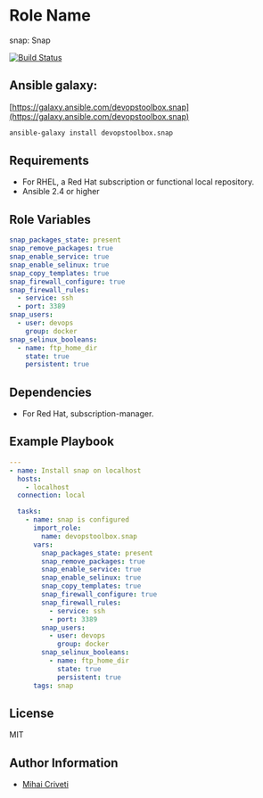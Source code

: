 Role Name
=========

snap: Snap

[![Build Status](https://travis-ci.org/cmihai-ansible/snap.svg?branch=master)](https://travis-ci.org/cmihai-ansible/snap)

Ansible galaxy:
---------------

[https://galaxy.ansible.com/devopstoolbox.snap](https://galaxy.ansible.com/devopstoolbox.snap)

```bash
ansible-galaxy install devopstoolbox.snap
```

Requirements
------------

- For RHEL, a Red Hat subscription or functional local repository.
- Ansible 2.4 or higher

Role Variables
--------------

```yaml
snap_packages_state: present
snap_remove_packages: true
snap_enable_service: true
snap_enable_selinux: true
snap_copy_templates: true
snap_firewall_configure: true
snap_firewall_rules:
  - service: ssh
  - port: 3389
snap_users:
  - user: devops
    group: docker
snap_selinux_booleans:
  - name: ftp_home_dir
    state: true
    persistent: true
```

Dependencies
------------

- For Red Hat, subscription-manager.

Example Playbook
----------------

```yaml
---
- name: Install snap on localhost
  hosts:
    - localhost
  connection: local

  tasks:
    - name: snap is configured
      import_role:
        name: devopstoolbox.snap
      vars:
        snap_packages_state: present
        snap_remove_packages: true
        snap_enable_service: true
        snap_enable_selinux: true
        snap_copy_templates: true
        snap_firewall_configure: true
        snap_firewall_rules:
          - service: ssh
          - port: 3389
        snap_users:
          - user: devops
            group: docker
        snap_selinux_booleans:
          - name: ftp_home_dir
            state: true
            persistent: true
      tags: snap
```

License
-------

MIT

Author Information
------------------

- [Mihai Criveti](https://www.linkedin.com/in/devopstoolbox.)
